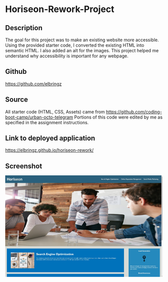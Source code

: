 
# Horiseon-Rework-Project

## Description

The goal for this project was to make an existing website more accessible. Using the provided starter code, I converted the existing HTML into semantic HTML. I also added an alt for the images. This project helped me understand why accessibility is important for any webpage.

## Github

https://github.com/elbringz

## Source

All starter code (HTML, CSS, Assets) came from https://github.com/coding-boot-camp/urban-octo-telegram
Portions of this code were edited by me as specified in the assignment instructions.

## Link to deployed application

https://elbringz.github.io/horiseon-rework/

## Screenshot

![Screenshot of Horiseon Rework webpage](image.png)